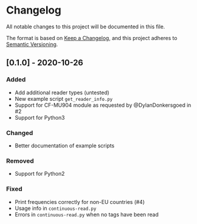 # Changelog
All notable changes to this project will be documented in this file.

The format is based on [Keep a Changelog](https://keepachangelog.com/en/1.0.0/),
and this project adheres to [Semantic Versioning](https://semver.org/spec/v2.0.0.html).

## [0.1.0] - 2020-10-26

### Added

- Add additional reader types (untested)
- New example script `get_reader_info.py`
- Support for CF-MU904 module as requested by @DylanDonkersgoed in #2
- Support for Python3

### Changed

- Better documentation of example scripts

### Removed

- Support for Python2

### Fixed

- Print frequencies correctly for non-EU countries (#4)
- Usage info in `continuous-read.py`
- Errors in `continuous-read.py` when no tags have been read


